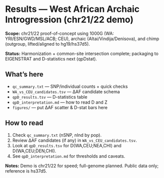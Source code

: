 # Results — West African Archaic Introgression (chr21/22 demo)

**Scope:** chr21/22 proof-of-concept using 1000G (WA: YRI/ESN/GWD/MSL/ACB; CEU), archaic (Altai/Vindija/Denisova), and chimp (outgroup, lifted/aligned to hg19/hs37d5).

**Status:** Harmonization + common-site intersection complete; packaging to EIGENSTRAT and D-statistics next (qpDstat).

## What’s here
- `qc_summary.txt` — SNP/individual counts + quick checks
- `WA_vs_CEU_candidates.tsv` — ΔAF candidate schema
- `qpD_results.tsv` — D-statistics table
- `qpD_interpretation.md` — how to read D and Z
- `figures/` — put ΔAF scatter & D-stat bars here

## How to read
1. Check `qc_summary.txt` (nSNP, nInd by pop).
2. Review ΔAF candidates (if any) in `WA_vs_CEU_candidates.tsv`.
3. Look at `qpD_results.tsv` for D(WA,CEU;NEA,CHI) and D(WA,CEU;DEN,CHI).
4. See `qpD_interpretation.md` for thresholds and caveats.

**Notes:** Demo is chr21/22 for speed; full-genome planned. Public data only; reference is hs37d5.
